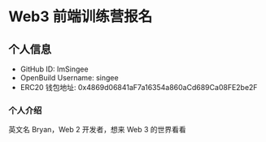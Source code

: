 # Web3 前端训练营报名

## 个人信息

* GitHub ID: ImSingee
* OpenBuild Username: singee
* ERC20 钱包地址: 0x4869d06841aF7a16354a860aCd689Ca08FE2be2F

### 个人介绍

英文名 Bryan，Web 2 开发者，想来 Web 3 的世界看看